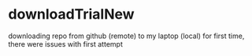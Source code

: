 # downloadTrialNew
downloading repo from github (remote) to my laptop (local) for first time, there were issues with first attempt
